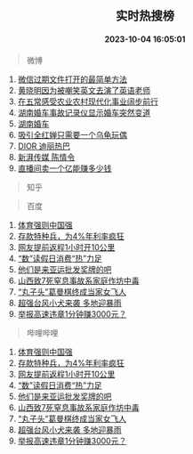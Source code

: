 <div align="center"><h2>实时热搜榜</h2><h4>2023-10-04 16:05:01</h4></div>

> 微博  

1. [微信过期文件打开的最简单方法](https://s.weibo.com/weibo?q=%E5%BE%AE%E4%BF%A1%E8%BF%87%E6%9C%9F%E6%96%87%E4%BB%B6%E6%89%93%E5%BC%80%E7%9A%84%E6%9C%80%E7%AE%80%E5%8D%95%E6%96%B9%E6%B3%95&t=31&band_rank=1&Refer=top)<br />
2. [黄晓明因为被嘲笑英文去演了英语老师](https://s.weibo.com/weibo?q=%23%E9%BB%84%E6%99%93%E6%98%8E%E5%9B%A0%E4%B8%BA%E8%A2%AB%E5%98%B2%E7%AC%91%E8%8B%B1%E6%96%87%E5%8E%BB%E6%BC%94%E4%BA%86%E8%8B%B1%E8%AF%AD%E8%80%81%E5%B8%88%23&t=31&band_rank=2&Refer=top)<br />
3. [在五常感受农业农村现代化事业阔步前行](https://s.weibo.com/weibo?q=%23%E5%9C%A8%E4%BA%94%E5%B8%B8%E6%84%9F%E5%8F%97%E5%86%9C%E4%B8%9A%E5%86%9C%E6%9D%91%E7%8E%B0%E4%BB%A3%E5%8C%96%E4%BA%8B%E4%B8%9A%E9%98%94%E6%AD%A5%E5%89%8D%E8%A1%8C%23&t=31&band_rank=3&Refer=top)<br />
4. [湖南婚车事故记录仪显示婚车突然变道](https://s.weibo.com/weibo?q=%23%E6%B9%96%E5%8D%97%E5%A9%9A%E8%BD%A6%E4%BA%8B%E6%95%85%E8%AE%B0%E5%BD%95%E4%BB%AA%E6%98%BE%E7%A4%BA%E5%A9%9A%E8%BD%A6%E7%AA%81%E7%84%B6%E5%8F%98%E9%81%93%23&t=31&band_rank=4&Refer=top)<br />
5. [湖南婚车](https://s.weibo.com/weibo?q=%E6%B9%96%E5%8D%97%E5%A9%9A%E8%BD%A6&t=31&band_rank=5&Refer=top)<br />
6. [吸引全红婵只需要一个乌龟玩偶](https://s.weibo.com/weibo?q=%23%E5%90%B8%E5%BC%95%E5%85%A8%E7%BA%A2%E5%A9%B5%E5%8F%AA%E9%9C%80%E8%A6%81%E4%B8%80%E4%B8%AA%E4%B9%8C%E9%BE%9F%E7%8E%A9%E5%81%B6%23&t=31&band_rank=6&Refer=top)<br />
7. [DIOR 迪丽热巴](https://s.weibo.com/weibo?q=DIOR%20%E8%BF%AA%E4%B8%BD%E7%83%AD%E5%B7%B4&t=31&band_rank=7&Refer=top)<br />
8. [新湃传媒 陈情令](https://s.weibo.com/weibo?q=%E6%96%B0%E6%B9%83%E4%BC%A0%E5%AA%92%20%E9%99%88%E6%83%85%E4%BB%A4&t=31&band_rank=8&Refer=top)<br />
9. [直播间卖一个亿能赚多少钱](https://s.weibo.com/weibo?q=%23%E7%9B%B4%E6%92%AD%E9%97%B4%E5%8D%96%E4%B8%80%E4%B8%AA%E4%BA%BF%E8%83%BD%E8%B5%9A%E5%A4%9A%E5%B0%91%E9%92%B1%23&t=31&band_rank=9&Refer=top)<br />

> 知乎  


> 百度  

1. [体育强则中国强](https://www.baidu.com/s?wd=%E4%BD%93%E8%82%B2%E5%BC%BA%E5%88%99%E4%B8%AD%E5%9B%BD%E5%BC%BA&sa=fyb_news&rsv_dl=fyb_news)<br />
2. [存款特种兵，为4%年利率疯狂](https://www.baidu.com/s?wd=%E5%AD%98%E6%AC%BE%E7%89%B9%E7%A7%8D%E5%85%B5%EF%BC%8C%E4%B8%BA4%25%E5%B9%B4%E5%88%A9%E7%8E%87%E7%96%AF%E7%8B%82&sa=fyb_news&rsv_dl=fyb_news)<br />
3. [网友提前返程1小时开10公里](https://www.baidu.com/s?wd=%E7%BD%91%E5%8F%8B%E6%8F%90%E5%89%8D%E8%BF%94%E7%A8%8B1%E5%B0%8F%E6%97%B6%E5%BC%8010%E5%85%AC%E9%87%8C&sa=fyb_news&rsv_dl=fyb_news)<br />
4. [“数”读假日消费“热”力足](https://www.baidu.com/s?wd=%E2%80%9C%E6%95%B0%E2%80%9D%E8%AF%BB%E5%81%87%E6%97%A5%E6%B6%88%E8%B4%B9%E2%80%9C%E7%83%AD%E2%80%9D%E5%8A%9B%E8%B6%B3&sa=fyb_news&rsv_dl=fyb_news)<br />
5. [他们是来亚运批发奖牌的吧](https://www.baidu.com/s?wd=%E4%BB%96%E4%BB%AC%E6%98%AF%E6%9D%A5%E4%BA%9A%E8%BF%90%E6%89%B9%E5%8F%91%E5%A5%96%E7%89%8C%E7%9A%84%E5%90%A7&sa=fyb_news&rsv_dl=fyb_news)<br />
6. [山西致7死窒息事故系家庭作坊中毒](https://www.baidu.com/s?wd=%E5%B1%B1%E8%A5%BF%E8%87%B47%E6%AD%BB%E7%AA%92%E6%81%AF%E4%BA%8B%E6%95%85%E7%B3%BB%E5%AE%B6%E5%BA%AD%E4%BD%9C%E5%9D%8A%E4%B8%AD%E6%AF%92&sa=fyb_news&rsv_dl=fyb_news)<br />
7. [“丸子头”葛曼棋终成当家女飞人](https://www.baidu.com/s?wd=%E2%80%9C%E4%B8%B8%E5%AD%90%E5%A4%B4%E2%80%9D%E8%91%9B%E6%9B%BC%E6%A3%8B%E7%BB%88%E6%88%90%E5%BD%93%E5%AE%B6%E5%A5%B3%E9%A3%9E%E4%BA%BA&sa=fyb_news&rsv_dl=fyb_news)<br />
8. [超强台风小犬来袭 多地迎暴雨](https://www.baidu.com/s?wd=%E8%B6%85%E5%BC%BA%E5%8F%B0%E9%A3%8E%E5%B0%8F%E7%8A%AC%E6%9D%A5%E8%A2%AD+%E5%A4%9A%E5%9C%B0%E8%BF%8E%E6%9A%B4%E9%9B%A8&sa=fyb_news&rsv_dl=fyb_news)<br />
9. [举报高速违章1分钟赚3000元？](https://www.baidu.com/s?wd=%E4%B8%BE%E6%8A%A5%E9%AB%98%E9%80%9F%E8%BF%9D%E7%AB%A01%E5%88%86%E9%92%9F%E8%B5%9A3000%E5%85%83%EF%BC%9F&sa=fyb_news&rsv_dl=fyb_news)<br />

> 哔哩哔哩  

1. [体育强则中国强](https://www.baidu.com/s?wd=%E4%BD%93%E8%82%B2%E5%BC%BA%E5%88%99%E4%B8%AD%E5%9B%BD%E5%BC%BA&sa=fyb_news&rsv_dl=fyb_news)<br />
2. [存款特种兵，为4%年利率疯狂](https://www.baidu.com/s?wd=%E5%AD%98%E6%AC%BE%E7%89%B9%E7%A7%8D%E5%85%B5%EF%BC%8C%E4%B8%BA4%25%E5%B9%B4%E5%88%A9%E7%8E%87%E7%96%AF%E7%8B%82&sa=fyb_news&rsv_dl=fyb_news)<br />
3. [网友提前返程1小时开10公里](https://www.baidu.com/s?wd=%E7%BD%91%E5%8F%8B%E6%8F%90%E5%89%8D%E8%BF%94%E7%A8%8B1%E5%B0%8F%E6%97%B6%E5%BC%8010%E5%85%AC%E9%87%8C&sa=fyb_news&rsv_dl=fyb_news)<br />
4. [“数”读假日消费“热”力足](https://www.baidu.com/s?wd=%E2%80%9C%E6%95%B0%E2%80%9D%E8%AF%BB%E5%81%87%E6%97%A5%E6%B6%88%E8%B4%B9%E2%80%9C%E7%83%AD%E2%80%9D%E5%8A%9B%E8%B6%B3&sa=fyb_news&rsv_dl=fyb_news)<br />
5. [他们是来亚运批发奖牌的吧](https://www.baidu.com/s?wd=%E4%BB%96%E4%BB%AC%E6%98%AF%E6%9D%A5%E4%BA%9A%E8%BF%90%E6%89%B9%E5%8F%91%E5%A5%96%E7%89%8C%E7%9A%84%E5%90%A7&sa=fyb_news&rsv_dl=fyb_news)<br />
6. [山西致7死窒息事故系家庭作坊中毒](https://www.baidu.com/s?wd=%E5%B1%B1%E8%A5%BF%E8%87%B47%E6%AD%BB%E7%AA%92%E6%81%AF%E4%BA%8B%E6%95%85%E7%B3%BB%E5%AE%B6%E5%BA%AD%E4%BD%9C%E5%9D%8A%E4%B8%AD%E6%AF%92&sa=fyb_news&rsv_dl=fyb_news)<br />
7. [“丸子头”葛曼棋终成当家女飞人](https://www.baidu.com/s?wd=%E2%80%9C%E4%B8%B8%E5%AD%90%E5%A4%B4%E2%80%9D%E8%91%9B%E6%9B%BC%E6%A3%8B%E7%BB%88%E6%88%90%E5%BD%93%E5%AE%B6%E5%A5%B3%E9%A3%9E%E4%BA%BA&sa=fyb_news&rsv_dl=fyb_news)<br />
8. [超强台风小犬来袭 多地迎暴雨](https://www.baidu.com/s?wd=%E8%B6%85%E5%BC%BA%E5%8F%B0%E9%A3%8E%E5%B0%8F%E7%8A%AC%E6%9D%A5%E8%A2%AD+%E5%A4%9A%E5%9C%B0%E8%BF%8E%E6%9A%B4%E9%9B%A8&sa=fyb_news&rsv_dl=fyb_news)<br />
9. [举报高速违章1分钟赚3000元？](https://www.baidu.com/s?wd=%E4%B8%BE%E6%8A%A5%E9%AB%98%E9%80%9F%E8%BF%9D%E7%AB%A01%E5%88%86%E9%92%9F%E8%B5%9A3000%E5%85%83%EF%BC%9F&sa=fyb_news&rsv_dl=fyb_news)<br />
